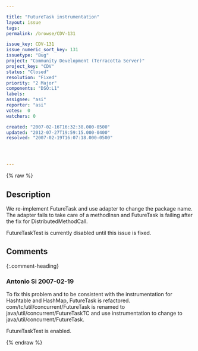 ```yaml
---

title: "FutureTask instrumentation"
layout: issue
tags: 
permalink: /browse/CDV-131

issue_key: CDV-131
issue_numeric_sort_key: 131
issuetype: "Bug"
project: "Community Development (Terracotta Server)"
project_key: "CDV"
status: "Closed"
resolution: "Fixed"
priority: "2 Major"
components: "DSO:L1"
labels: 
assignee: "asi"
reporter: "asi"
votes:  0
watchers: 0

created: "2007-02-16T16:32:38.000-0500"
updated: "2012-07-27T19:59:15.000-0400"
resolved: "2007-02-19T16:07:18.000-0500"




---
```


{% raw %}

## Description

<div markdown="1" class="description">

We re-implement FutureTask and use adapter to change the package name. The adapter fails to take care of a methodInsn and FutureTask is failing after the fix for DistributedMethodCall.

FutureTaskTest is currently disabled until this issue is fixed.

</div>

## Comments


{:.comment-heading}
### **Antonio Si** <span class="date">2007-02-19</span>

<div markdown="1" class="comment">

To fix this problem and to be consistent with the instrumentation for Hashtable and HashMap, FutureTask is refactored. com/tc/util/concurrent/FutureTask is renamed to java/util/concurrent/FutureTaskTC and use instrumentation to change to java/util/concurrent/FutureTask.

FutureTaskTest is enabled.

</div>



{% endraw %}
